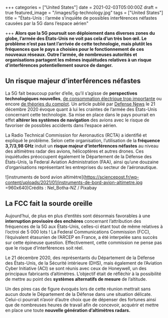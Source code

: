 +++
categories = ["United States"]
date = 2021-02-03T05:00:00Z
draft = true
featured_image = "/images/5g-technology.jpg"
tags = ["United States"]
title = "États-Unis : l’armée s’inquiète de possibles interférences néfastes causées par la 5G dans l’espace aérien"

+++
**Alors que la 5G poursuit son déploiement dans diverses zones du globe, l’armée des États-Unis ne voit pas cela d’un très bon œil. Le problème n’est pas tant l’arrivée de cette technologie, mais plutôt les fréquences que le pays a choisies pour le fonctionnement de ces nouveaux réseaux. Outre l’armée, de nombreuses autorités et organisations partagent les mêmes inquiétudes relatives à un risque d’interférences potentiellement source de danger.**

## Un risque majeur d’interférences néfastes

La 5G fait beaucoup parler d’elle, qu’il s’agisse de **perspectives technologiques nouvelles**, [de consommation électrique trop importante](https://sciencepost.fr/en-raison-dune-trop-forte-consommation-la-chine-met-ses-installations-5g-en-veille-durant-la-nuit/) ou encore [de théories du complot](https://sciencepost.fr/pourquoi-des-militants-detruisent-des-equipements-5g-en-raison-de-la-pandemie-de-covid-19/). Un article publié par [Defense News](https://www.defensenews.com/2020/12/21/the-military-is-scrambling-to-understand-the-aviation-crash-risk-from-a-new-5g-sale/) le 21 décembre 2020 évoque quant à lui les craintes de l’armée des États-Unis concernant cette technologie. Sa mise en place dans le pays pourrait en effet **altérer les systèmes de navigation** des avions avec le risque de favoriser de possibles accidents dans l’espace aérien.

La Radio Technical Commission for Aeronautics (RCTA) a identifié et expliqué le problème. Selon cette organisation, l’utilisation de la **fréquence 3,7/3,98 GHz** induit un **risque majeur d’interférences néfastes** au niveau des altimètres radar des avions, hélicoptères et autres drones. Ces inquiétudes préoccupent également le Département de la Défense des États-Unis, la Federal Aviation Administration (FAA), ainsi qu’une douzaine d’organisations représentant les entreprises du secteur de l’aéronautique.

![instruments de bord avion altimètre](https://sciencepost.fr/wp-content/uploads/2021/01/instruments-de-bord-avion-altimetre.jpg =960x640)Crédits : Nel_Botha-NZ / Pixabay

## La FCC fait la sourde oreille

Aujourd’hui, de plus en plus d’entités sont désormais favorables à une **interruption provisoire des enchères** concernant l’attribution des fréquences de la 5G aux États-Unis, celles-ci étant tout de même relatives à l’octroi de 5 000 lots ! La Federal Communications Commission (FCC), l’équivalent étasunien de l’ARCEP en France, a été interpelée sans succès sur cette épineuse question. Effectivement, cette commission ne pense pas que le risque d’interférences soit réel.

Le 21 décembre 2020, des représentants du Département de la Défense des États-Unis, de la Sécurité intérieure (DHS), mais également de l’Aviation Cyber Initiative (ACI) se sont réunis avec ceux de Honeywell, un des principaux fabricants d’altimètres. L’objectif était de réfléchir à la possibilité de mettre au point des **systèmes alternatifs de mesure** de l’altitude.

Un des pires cas de figure évoqués lors de cette réunion mettrait sans aucun doute le Département de la Défense dans une situation délicate. Celui-ci pourrait n’avoir d’autre choix que de dépenser des fortunes ainsi que de nombreuses heures de travail afin de concevoir, acquérir et mettre en place une toute **nouvelle génération d’altimètres radars.**